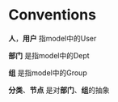 # Conventions

**人**，**用户** 指model中的User

**部门** 是指model中的Dept

**组** 是指model中的Group

**分类**、**节点** 是对**部门**、**组**的抽象
